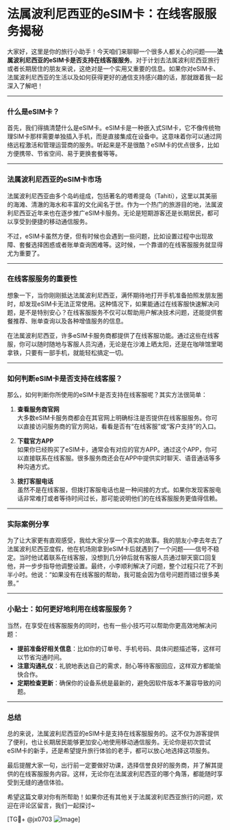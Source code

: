 # 法属波利尼西亚的eSIM卡：在线客服服务揭秘

大家好，这里是你的旅行小助手！今天咱们来聊聊一个很多人都关心的问题——**法属波利尼西亚的eSIM卡是否支持在线客服服务**。对于计划去法属波利尼西亚旅行或者长期居住的朋友来说，这绝对是一个实用又重要的信息。如果你对eSIM卡、法属波利尼西亚的生活以及如何获得更好的通信支持感兴趣的话，那就跟着我一起深入了解吧！

---

### 什么是eSIM卡？

首先，我们得搞清楚什么是eSIM卡。eSIM卡是一种嵌入式SIM卡，它不像传统物理SIM卡那样需要单独插入手机，而是直接集成在设备中。这意味着你可以通过网络远程激活和管理运营商的服务。听起来是不是很酷？eSIM卡的优点很多，比如方便携带、节省空间、易于更换套餐等等。

---

### 法属波利尼西亚的eSIM卡市场

法属波利尼西亚由多个岛屿组成，包括著名的塔希提岛（Tahiti），这里以其美丽的海滩、清澈的海水和丰富的文化闻名于世。作为一个热门的旅游目的地，法属波利尼西亚近年来也在逐步推广eSIM卡服务。无论是短期游客还是长期居民，都可以享受到便捷的移动通信服务。

不过，eSIM卡虽然方便，但有时候也会遇到一些问题，比如设置过程中出现故障、套餐选择困惑或者账单查询困难等。这时候，一个靠谱的在线客服服务就显得尤为重要了。

---

### 在线客服服务的重要性

想象一下，当你刚刚抵达法属波利尼西亚，满怀期待地打开手机准备拍照发朋友圈时，却发现eSIM卡无法正常使用。这种情况下，如果能通过在线客服快速解决问题，是不是特别安心？在线客服服务不仅可以帮助用户解决技术问题，还能提供套餐推荐、账单查询以及各种增值服务的信息。

在法属波利尼西亚，许多eSIM卡服务商都提供了在线客服功能。通过这些在线客服，你可以随时随地与客服人员沟通，无论是在沙滩上晒太阳，还是在咖啡馆里喝拿铁，只要有一部手机，就能轻松搞定一切。

---

### 如何判断eSIM卡是否支持在线客服？

那么，如何判断你所使用的eSIM卡是否支持在线客服呢？其实方法很简单：

1. **查看服务商官网**  
   大多数eSIM卡服务商都会在其官网上明确标注是否提供在线客服服务。你可以直接访问服务商的官方网站，看看是否有“在线客服”或“客户支持”的入口。

2. **下载官方APP**  
   如果你已经购买了eSIM卡，通常会有对应的官方APP。通过这个APP，你可以直接联系在线客服。很多服务商还会在APP中提供实时聊天、语音通话等多种沟通方式。

3. **拨打客服电话**  
   虽然不是在线客服，但拨打客服电话也是一种间接的方式。如果你发现客服电话非常难打或者等待时间过长，那可能说明他们的在线客服服务更值得信赖。

---

### 实际案例分享

为了让大家更有直观感受，我给大家分享一个真实的故事。我的朋友小李去年去了法属波利尼西亚度假，他在机场刚拿到eSIM卡后就遇到了一个问题——信号不稳定。当时他试着联系在线客服，没想到几分钟后就有客服人员通过聊天窗口回复他，并一步步指导他调整设置。最终，小李顺利解决了问题，整个过程只花了不到半小时。他说：“如果没有在线客服的帮助，我可能会因为信号问题而错过很多美景。”

---

### 小贴士：如何更好地利用在线客服服务？

当然，在享受在线客服服务的同时，也有一些小技巧可以帮助你更高效地解决问题：

- **提前准备好相关信息**：比如你的订单号、手机号码、具体问题描述等，这样可以节省沟通时间。
- **注意沟通礼仪**：礼貌地表达自己的需求，耐心等待客服回应，这样双方都能愉快合作。
- **定期检查更新**：确保你的设备系统是最新的，避免因软件版本不兼容导致的问题。

---

### 总结

总的来说，法属波利尼西亚的eSIM卡是支持在线客服服务的。这不仅为游客提供了便利，也让长期居民能够更加安心地使用移动通信服务。无论你是初次尝试eSIM卡的新手，还是希望提升旅行体验的老手，都可以放心地选择这项服务。

最后提醒大家一句，出行前一定要做好功课，选择信誉良好的服务商，并了解其提供的在线客服服务内容。这样，无论你在法属波利尼西亚的哪个角落，都能随时享受到无缝的通信体验。

希望这篇文章对你有所帮助！如果你还有其他关于法属波利尼西亚旅行的问题，欢迎在评论区留言，我们一起探讨~

[TG💪+ @jx0703 ![Image](https://github.com/user-attachments/assets/dbca1d08-cadb-493c-b0ec-ad6f7a83f270)]